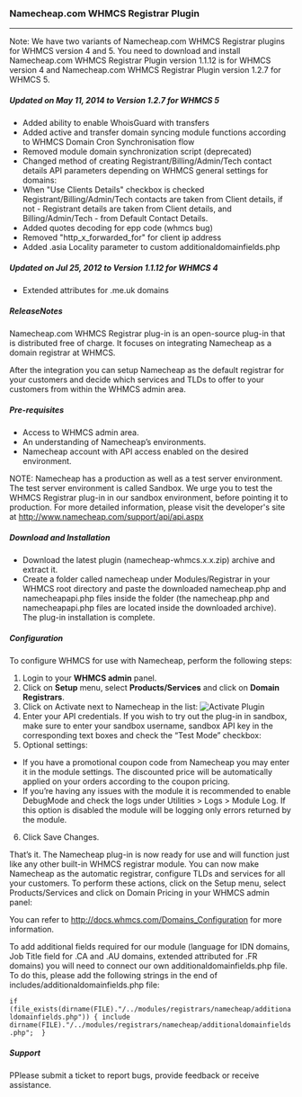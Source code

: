 
### Namecheap.com WHMCS Registrar Plugin

***

Note: We have two variants of Namecheap.com WHMCS Registrar plugins for WHMCS version 4 and 5. You need to download and install Namecheap.com WHMCS Registrar Plugin version 1.1.12 is for WHMCS version 4 and Namecheap.com WHMCS Registrar Plugin version 1.2.7 for WHMCS 5.

##### Updated on May 11, 2014 to Version 1.2.7 for WHMCS 5

- Added ability to enable WhoisGuard with transfers
- Added active and transfer domain syncing module functions according to WHMCS Domain Cron Synchronisation flow
- Removed module domain synchronization script (deprecated)
- Changed method of creating Registrant/Billing/Admin/Tech contact details API parameters depending on WHMCS general settings for domains:
- When "Use Clients Details" checkbox is checked Registrant/Billing/Admin/Tech contacts are taken from Client details, if not - Registrant details are taken from Client details, and Billing/Admin/Tech - from Default Contact Details.
- Added quotes decoding for epp code (whmcs bug)
- Removed "http_x_forwarded_for" for client ip address
- Added .asia Locality parameter to custom additionaldomainfields.php
 

##### Updated on Jul 25, 2012 to Version 1.1.12 for WHMCS 4

- Extended attributes for .me.uk domains

##### ReleaseNotes

Namecheap.com WHMCS Registrar plug-in is an open-source plug-in that is distributed free of charge. It focuses on integrating Namecheap as a domain registrar at WHMCS.

After the integration you can setup Namecheap as the default registrar for your customers and decide which services and TLDs to offer to your customers from within the WHMCS admin area.

##### Pre-requisites

- Access to WHMCS admin area.
- An understanding of Namecheap’s environments.
- Namecheap account with API access enabled on the desired environment.

NOTE: Namecheap has a production as well as a test server environment. The test server environment is called Sandbox. We urge you to test the WHMCS Registrar plug-in in our sandbox environment, before pointing it to production. For more detailed information, please visit the developer's site at http://www.namecheap.com/support/api/api.aspx

##### Download and Installation

- Download the latest plugin (namecheap-whmcs.x.x.zip) archive and extract it.
- Create a folder called namecheap under Modules/Registrar in your WHMCS root directory and paste the downloaded namecheap.php and namecheapapi.php files inside the folder (the namecheap.php and namecheapapi.php files are located inside the downloaded archive). The plug-in installation is complete.

##### Configuration

To configure WHMCS for use with Namecheap, perform the following steps:

1. Login to your **WHMCS admin** panel.
2. Click on **Setup** menu, select **Products/Services** and click on **Domain Registrars**.
3. Click on Activate next to Namecheap in the list:
 ![Activate Plugin](http://files.namecheap.com/images/googlecode/Activate_Namecheap.png "Activate Plugin")
4. Enter your API credentials. If you wish to try out the plug-in in sandbox, make sure to enter your sandbox username, sandbox API key in the corresponding text boxes and check the “Test Mode” checkbox:
5. Optional settings:
 - If you have a promotional coupon code from Namecheap you may enter it in the module settings. The discounted price will be automatically applied on your orders according to the coupon pricing.
 - If you’re having any issues with the module it is recommended to enable DebugMode and check the logs under Utilities > Logs > Module Log. If this option is disabled the module will be logging only errors returned by the module.
6. Click Save Changes.


That’s it. The Namecheap plug-in is now ready for use and will function just like any other built-in WHMCS registrar module. You can now make Namecheap as the automatic registrar, configure TLDs and services for all your customers. To perform these actions, click on the Setup menu, select Products/Services and click on Domain Pricing in your WHMCS admin panel:

You can refer to http://docs.whmcs.com/Domains_Configuration for more information.

To add additional fields required for our module (language for IDN domains, Job Title field for .CA and .AU domains, extended attributed for .FR domains) you will need to connect our own additionaldomainfields.php file. To do this, please add the following strings in the end of includes/additionaldomainfields.php file:

 `if (file_exists(dirname(FILE)."/../modules/registrars/namecheap/additionaldomainfields.php")) {
  include dirname(FILE)."/../modules/registrars/namecheap/additionaldomainfields.php"; 
 }`


##### Support

PPlease submit a ticket to report bugs, provide feedback or receive assistance.
